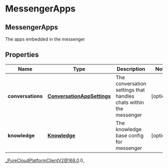 # MessengerApps

## MessengerApps
The apps embedded in the messenger

## Properties

|Name | Type | Description | Notes|
|------------ | ------------- | ------------- | -------------|
| **conversations** | [**ConversationAppSettings**](ConversationAppSettings) | The conversation settings that handles chats within the messenger | [optional] |
| **knowledge** | [**Knowledge**](Knowledge) | The knowledge base config for messenger | [optional] |



_PureCloudPlatformClientV2@168.0.0_

